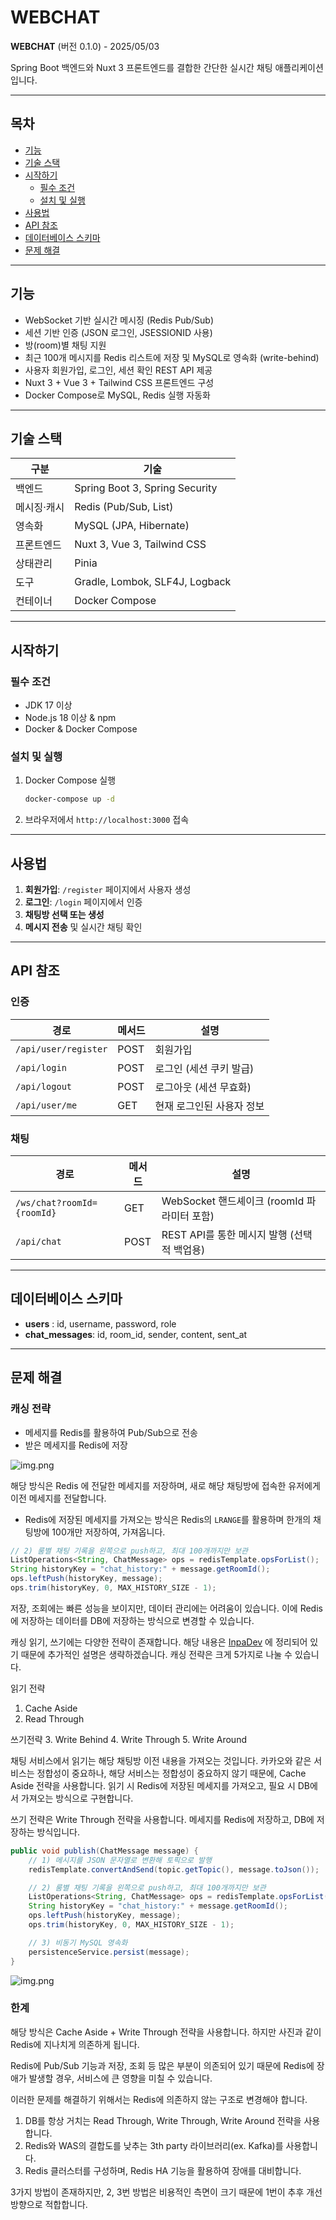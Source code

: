 # WEBCHAT

**WEBCHAT** (버전 0.1.0) - 2025/05/03

Spring Boot 백엔드와 Nuxt 3 프론트엔드를 결합한 간단한 실시간 채팅 애플리케이션입니다.

---

## 목차

* [기능](#기능)
* [기술 스택](#기술-스택)
* [시작하기](#시작하기)
    * [필수 조건](#필수-조건)
    * [설치 및 실행](#설치-및-실행)
* [사용법](#사용법)
* [API 참조](#api-참조)
* [데이터베이스 스키마](#데이터베이스-스키마)
* [문제 해결](#문제-해결)

---

## 기능

* WebSocket 기반 실시간 메시징 (Redis Pub/Sub)
* 세션 기반 인증 (JSON 로그인, JSESSIONID 사용)
* 방(room)별 채팅 지원
* 최근 100개 메시지를 Redis 리스트에 저장 및 MySQL로 영속화 (write-behind)
* 사용자 회원가입, 로그인, 세션 확인 REST API 제공
* Nuxt 3 + Vue 3 + Tailwind CSS 프론트엔드 구성
* Docker Compose로 MySQL, Redis 실행 자동화

---

## 기술 스택

| 구분     | 기술                             |
| ------ | ------------------------------ |
| 백엔드    | Spring Boot 3, Spring Security |
| 메시징·캐시 | Redis (Pub/Sub, List)          |
| 영속화    | MySQL (JPA, Hibernate)         |
| 프론트엔드  | Nuxt 3, Vue 3, Tailwind CSS    |
| 상태관리   | Pinia                          |
| 도구     | Gradle, Lombok, SLF4J, Logback |
| 컨테이너   | Docker Compose                 |

---

## 시작하기

### 필수 조건

* JDK 17 이상
* Node.js 18 이상 & npm
* Docker & Docker Compose

### 설치 및 실행

1. Docker Compose 실행

   ```bash
   docker-compose up -d
   ```
2. 브라우저에서 `http://localhost:3000` 접속

---

## 사용법

1. **회원가입**: `/register` 페이지에서 사용자 생성
2. **로그인**: `/login` 페이지에서 인증
3. **채팅방 선택 또는 생성**
4. **메시지 전송** 및 실시간 채팅 확인

---

## API 참조

### 인증

| 경로                   | 메서드  | 설명             |
| -------------------- | ---- | -------------- |
| `/api/user/register` | POST | 회원가입           |
| `/api/login`         | POST | 로그인 (세션 쿠키 발급) |
| `/api/logout`        | POST | 로그아웃 (세션 무효화)  |
| `/api/user/me`       | GET  | 현재 로그인된 사용자 정보 |

### 채팅

| 경로                         | 메서드  | 설명                               |
| -------------------------- | ---- | -------------------------------- |
| `/ws/chat?roomId={roomId}` | GET  | WebSocket 핸드셰이크 (roomId 파라미터 포함) |
| `/api/chat`                | POST | REST API를 통한 메시지 발행 (선택적 백업용)    |

---

## 데이터베이스 스키마

* **users**        : id, username, password, role
* **chat\_messages**: id, room\_id, sender, content, sent\_at

---


## 문제 해결
### 캐싱 전략

- 메세지를 Redis를 활용하여 Pub/Sub으로 전송
- 받은 메세지를 Redis에 저장

![img.png](readmeImage/img.png)

해당 방식은 Redis 에 전달한 메세지를 저장하며, 새로 해당 채팅방에 접속한 유저에게 이전 메세지를 전달합니다. 
- Redis에 저장된 메세지를 가져오는 방식은 Redis의 `LRANGE`를 활용하며 한개의 채팅방에 100개만 저장하여, 가져옵니다.

```java
// 2) 룸별 채팅 기록을 왼쪽으로 push하고, 최대 100개까지만 보관
ListOperations<String, ChatMessage> ops = redisTemplate.opsForList();
String historyKey = "chat_history:" + message.getRoomId();
ops.leftPush(historyKey, message);
ops.trim(historyKey, 0, MAX_HISTORY_SIZE - 1);
```

저장, 조회에는 빠른 성능을 보이지만, 데이터 관리에는 어려움이 있습니다. 이에 Redis에 저장하는 데이터를 DB에 저장하는 방식으로 변경할 수 있습니다.

캐싱 읽기, 쓰기에는 다양한 전략이 존재합니다. 해당 내용은 [InpaDev](https://inpa.tistory.com/entry/REDIS-%F0%9F%93%9A-%EC%BA%90%EC%8B%9CCache-%EC%84%A4%EA%B3%84-%EC%A0%84%EB%9E%B5-%EC%A7%80%EC%B9%A8-%EC%B4%9D%EC%A0%95%EB%A6%AC) 에 정리되어 있기 때문에 추가적인 설명은 생략하겠습니다.
캐싱 전략은 크게 5가지로 나눌 수 있습니다.

읽기 전략
1. Cache Aside
2. Read Through

쓰기전략
3. Write Behind
4. Write Through
5. Write Around

채팅 서비스에서 읽기는 해당 채팅방 이전 내용을 가져오는 것입니다. 카카오와 같은 서비스는 정합성이 중요하나, 
해당 서비스는 정합성이 중요하지 않기 때문에, Cache Aside 전략을 사용합니다.
읽기 시 Redis에 저장된 메세지를 가져오고, 필요 시 DB에서 가져오는 방식으로 구현합니다.

쓰기 전략은 Write Through 전략을 사용합니다. 메세지를 Redis에 저장하고, DB에 저장하는 방식입니다.

```java
public void publish(ChatMessage message) {
    // 1) 메시지를 JSON 문자열로 변환해 토픽으로 발행
    redisTemplate.convertAndSend(topic.getTopic(), message.toJson());

    // 2) 룸별 채팅 기록을 왼쪽으로 push하고, 최대 100개까지만 보관
    ListOperations<String, ChatMessage> ops = redisTemplate.opsForList();
    String historyKey = "chat_history:" + message.getRoomId();
    ops.leftPush(historyKey, message);
    ops.trim(historyKey, 0, MAX_HISTORY_SIZE - 1);

    // 3) 비동기 MySQL 영속화
    persistenceService.persist(message);
}
```

![img.png](readmeImage/img2.png)

### 한계
해당 방식은 Cache Aside + Write Through 전략을 사용합니다. 하지만 사진과 같이 Redis에 지나치게 의존하게 됩니다.

Redis에 Pub/Sub 기능과 저장, 조회 등 많은 부분이 의존되어 있기 때문에 Redis에 장애가 발생할 경우, 서비스에 큰 영향을 미칠 수 있습니다.

이러한 문제를 해결하기 위해서는 Redis에 의존하지 않는 구조로 변경해야 합니다.

1. DB를 항상 거치는 Read Through, Write Through, Write Around 전략을 사용합니다.
2. Redis와 WAS의 결합도를 낮추는 3th party 라이브러리(ex. Kafka)를 사용합니다.
3. Redis 클러스터를 구성하며, Redis HA 기능을 활용하여 장애를 대비합니다.

3가지 방법이 존재하지만, 2, 3번 방법은 비용적인 측면이 크기 때문에 1번이 추후 개선 방향으로 적합합니다.
